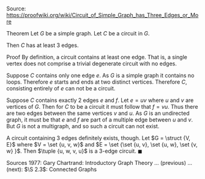 # 

Source: https://proofwiki.org/wiki/Circuit_of_Simple_Graph_has_Three_Edges_or_More

Theorem
Let $G$ be a simple graph.
Let $C$ be a circuit in $G$.

Then $C$ has at least $3$ edges.


Proof
By definition, a circuit contains at least one edge.
That is, a single vertex does not comprise a trivial degenerate circuit with no edges.

Suppose $C$ contains only one edge $e$.
As $G$ is a simple graph it contains no loops.
Therefore $e$ starts and ends at two distinct vertices.
Therefore $C$, consisting entirely of $e$ can not be a circuit.

Suppose $C$ contains exactly $2$ edges $e$ and $f$.
Let $e = u v$ where $u$ and $v$ are vertices of $G$.
Then for $C$ to be a circuit it must follow that $f = v u$.
Thus there are two edges between the same vertices $v$ and $u$.
As $G$ is an undirected graph, it must be that $e$ and $f$ are part of a multiple edge between $u$ and $v$.
But $G$ is not a multigraph, and so such a circuit can not exist.

A circuit containing $3$ edges definitely exists, though.
Let $G = \struct {V, E}$ where $V = \set {u, v, w}$ and $E = \set {\set {u, v}, \set {u, w}, \set {v, w} }$.
Then $\tuple {u, w, v, u}$ is a $3$-edge circuit.
$\blacksquare$


Sources
1977: Gary Chartrand: Introductory Graph Theory ... (previous) ... (next): $\S 2.3$: Connected Graphs




